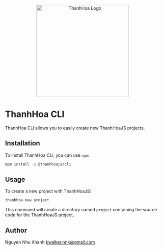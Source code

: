 <p align="center">
  <img src="https://drive.google.com/uc?export=view&id=1_M5tYoaKfXpqsOAPQl3WVWs9u5NWrG76" alt="ThanhHoa Logo" width="300"/>
</p>

# ThanhHoa CLI

ThanhHoa CLI allows you to easily create new ThanhHoaJS projects.

## Installation

To install ThanhHoa CLI, you can use `npm`:

```bash
npm install -g @thanhhoajs/cli
```

## Usage

To create a new project with ThanhHoaJS:

```bash
thanhhoa new project
```

This command will create a directory named `project` containing the source code for the ThanhHoaJS project.

## Author

Nguyen Nhu Khanh <kwalker.nnk@gmail.com>
